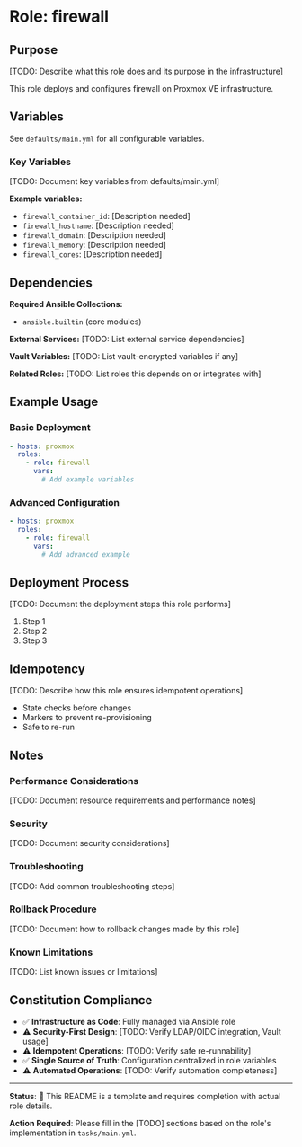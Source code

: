 # Role: firewall

## Purpose

[TODO: Describe what this role does and its purpose in the infrastructure]

This role deploys and configures firewall on Proxmox VE infrastructure.

## Variables

See `defaults/main.yml` for all configurable variables.

### Key Variables

[TODO: Document key variables from defaults/main.yml]

**Example variables:**
- `firewall_container_id`: [Description needed]
- `firewall_hostname`: [Description needed]
- `firewall_domain`: [Description needed]
- `firewall_memory`: [Description needed]
- `firewall_cores`: [Description needed]

## Dependencies

**Required Ansible Collections:**
- `ansible.builtin` (core modules)

**External Services:**
[TODO: List external service dependencies]

**Vault Variables:**
[TODO: List vault-encrypted variables if any]

**Related Roles:**
[TODO: List roles this depends on or integrates with]

## Example Usage

### Basic Deployment

```yaml
- hosts: proxmox
  roles:
    - role: firewall
      vars:
        # Add example variables
```

### Advanced Configuration

```yaml
- hosts: proxmox
  roles:
    - role: firewall
      vars:
        # Add advanced example
```

## Deployment Process

[TODO: Document the deployment steps this role performs]

1. Step 1
2. Step 2
3. Step 3

## Idempotency

[TODO: Describe how this role ensures idempotent operations]

- State checks before changes
- Markers to prevent re-provisioning
- Safe to re-run

## Notes

### Performance Considerations
[TODO: Document resource requirements and performance notes]

### Security
[TODO: Document security considerations]

### Troubleshooting
[TODO: Add common troubleshooting steps]

### Rollback Procedure
[TODO: Document how to rollback changes made by this role]

### Known Limitations
[TODO: List known issues or limitations]

## Constitution Compliance

- ✅ **Infrastructure as Code**: Fully managed via Ansible role
- ⚠️ **Security-First Design**: [TODO: Verify LDAP/OIDC integration, Vault usage]
- ⚠️ **Idempotent Operations**: [TODO: Verify safe re-runnability]
- ✅ **Single Source of Truth**: Configuration centralized in role variables
- ⚠️ **Automated Operations**: [TODO: Verify automation completeness]

---

**Status**: 🚧 This README is a template and requires completion with actual role details.

**Action Required**: Please fill in the [TODO] sections based on the role's implementation in `tasks/main.yml`.
